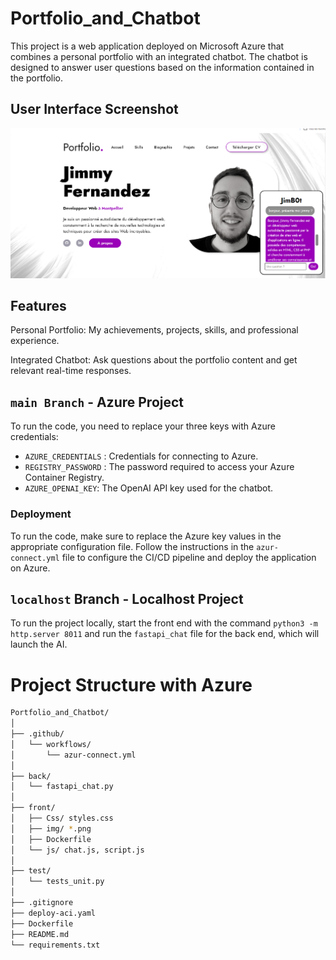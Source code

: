 # Portfolio_and_Chatbot
This project is a web application deployed on Microsoft Azure that combines a personal portfolio with an integrated chatbot. The chatbot is designed to answer user questions based on the information contained in the portfolio.

## User Interface Screenshot

![User Interface Screenshot](./front/img/Screen_demo.PNG)

## Features
Personal Portfolio: My achievements, projects, skills, and professional experience.

Integrated Chatbot: Ask questions about the portfolio content and get relevant real-time responses.

## `main Branch` - Azure Project
To run the code, you need to replace your three keys with Azure credentials:
- `AZURE_CREDENTIALS` : Credentials for connecting to Azure.
- `REGISTRY_PASSWORD` : The password required to access your Azure Container Registry.
- `AZURE_OPENAI_KEY`: The OpenAI API key used for the chatbot.

### Deployment
To run the code, make sure to replace the Azure key values in the appropriate configuration file. Follow the instructions in the `azur-connect.yml` file to configure the CI/CD pipeline and deploy the application on Azure.

## `localhost` Branch - Localhost Project
To run the project locally, start the front end with the command `python3 -m http.server 8011` and run the `fastapi_chat` file for the back end, which will launch the AI.

# Project Structure with Azure

```bash
Portfolio_and_Chatbot/      
│
├── .github/
│   └── workflows/
│       └── azur-connect.yml
│
├── back/
│   └── fastapi_chat.py
│
├── front/
│   ├── Css/ styles.css
│   ├── img/ *.png
│   ├── Dockerfile
│   └── js/ chat.js, script.js
│
├── test/
│   └── tests_unit.py
│
├── .gitignore
├── deploy-aci.yaml
├── Dockerfile
├── README.md
└── requirements.txt
```

